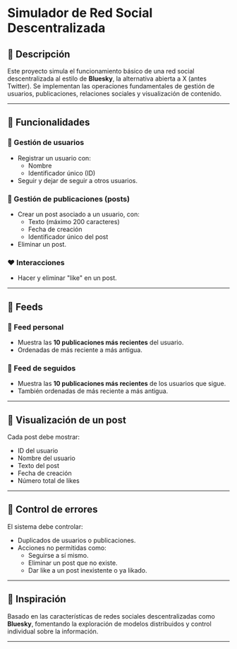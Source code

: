 # Simulador de Red Social Descentralizada

## 📘 Descripción

Este proyecto simula el funcionamiento básico de una red social descentralizada al estilo de **Bluesky**, la alternativa abierta a X (antes Twitter). Se implementan las operaciones fundamentales de gestión de usuarios, publicaciones, relaciones sociales y visualización de contenido.

---

## 🧩 Funcionalidades

### 👤 Gestión de usuarios

- Registrar un usuario con:
  - Nombre
  - Identificador único (ID)
- Seguir y dejar de seguir a otros usuarios.

### 📝 Gestión de publicaciones (posts)

- Crear un post asociado a un usuario, con:
  - Texto (máximo 200 caracteres)
  - Fecha de creación
  - Identificador único del post
- Eliminar un post.

### ❤️ Interacciones

- Hacer y eliminar "like" en un post.

---

## 📰 Feeds

### 🔹 Feed personal

- Muestra las **10 publicaciones más recientes** del usuario.
- Ordenadas de más reciente a más antigua.

### 🔹 Feed de seguidos

- Muestra las **10 publicaciones más recientes** de los usuarios que sigue.
- También ordenadas de más reciente a más antigua.

---

## 📄 Visualización de un post

Cada post debe mostrar:

- ID del usuario
- Nombre del usuario
- Texto del post
- Fecha de creación
- Número total de likes

---

## 🚫 Control de errores

El sistema debe controlar:

- Duplicados de usuarios o publicaciones.
- Acciones no permitidas como:
  - Seguirse a sí mismo.
  - Eliminar un post que no existe.
  - Dar like a un post inexistente o ya likado.

---

## 🧠 Inspiración

Basado en las características de redes sociales descentralizadas como **Bluesky**, fomentando la exploración de modelos distribuidos y control individual sobre la información.

---
